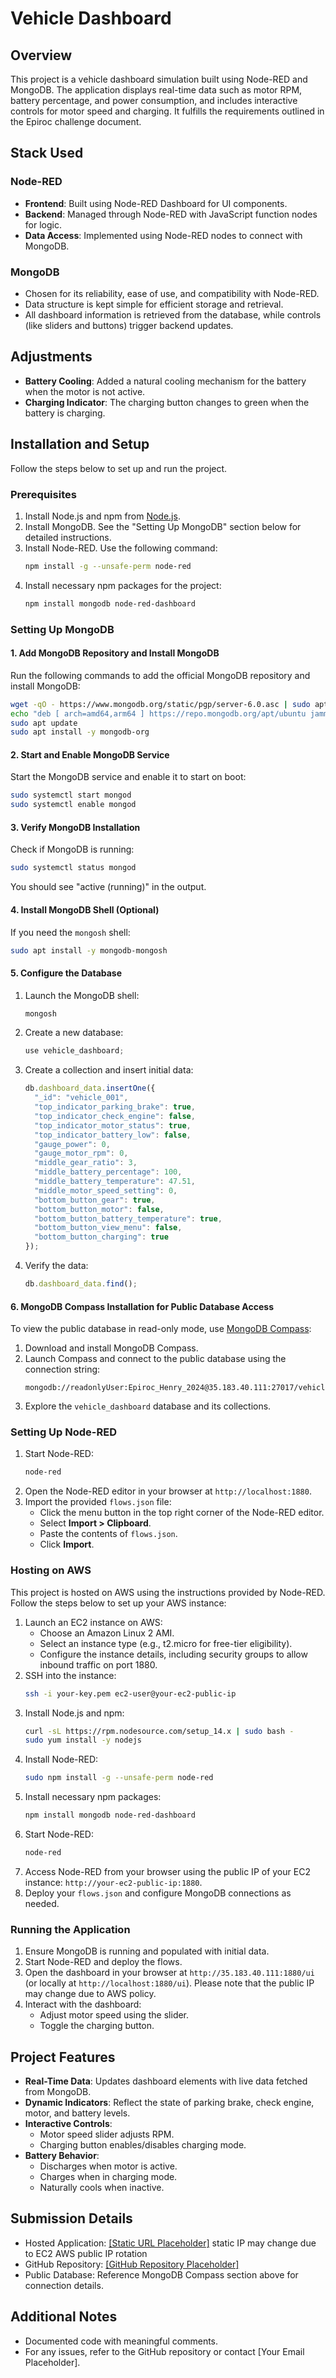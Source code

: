 # Vehicle Dashboard

## Overview
This project is a vehicle dashboard simulation built using Node-RED and MongoDB. The application displays real-time data such as motor RPM, battery percentage, and power consumption, and includes interactive controls for motor speed and charging. It fulfills the requirements outlined in the Epiroc challenge document.

## Stack Used

### Node-RED
- **Frontend**: Built using Node-RED Dashboard for UI components.
- **Backend**: Managed through Node-RED with JavaScript function nodes for logic.
- **Data Access**: Implemented using Node-RED nodes to connect with MongoDB.

### MongoDB
- Chosen for its reliability, ease of use, and compatibility with Node-RED.
- Data structure is kept simple for efficient storage and retrieval.
- All dashboard information is retrieved from the database, while controls (like sliders and buttons) trigger backend updates.

## Adjustments
- **Battery Cooling**: Added a natural cooling mechanism for the battery when the motor is not active.
- **Charging Indicator**: The charging button changes to green when the battery is charging.

## Installation and Setup
Follow the steps below to set up and run the project.

### Prerequisites
1. Install Node.js and npm from [Node.js](https://nodejs.org/).
2. Install MongoDB. See the "Setting Up MongoDB" section below for detailed instructions.
3. Install Node-RED. Use the following command:
   ```bash
   npm install -g --unsafe-perm node-red
   ```
4. Install necessary npm packages for the project:
   ```bash
   npm install mongodb node-red-dashboard
   ```

### Setting Up MongoDB

#### 1. Add MongoDB Repository and Install MongoDB
Run the following commands to add the official MongoDB repository and install MongoDB:

```bash
wget -qO - https://www.mongodb.org/static/pgp/server-6.0.asc | sudo apt-key add -
echo "deb [ arch=amd64,arm64 ] https://repo.mongodb.org/apt/ubuntu jammy/mongodb-org/6.0 multiverse" | sudo tee /etc/apt/sources.list.d/mongodb-org-6.0.list
sudo apt update
sudo apt install -y mongodb-org
```

#### 2. Start and Enable MongoDB Service
Start the MongoDB service and enable it to start on boot:

```bash
sudo systemctl start mongod
sudo systemctl enable mongod
```

#### 3. Verify MongoDB Installation
Check if MongoDB is running:

```bash
sudo systemctl status mongod
```
You should see "active (running)" in the output.

#### 4. Install MongoDB Shell (Optional)
If you need the `mongosh` shell:

```bash
sudo apt install -y mongodb-mongosh
```

#### 5. Configure the Database
1. Launch the MongoDB shell:
   ```bash
   mongosh
   ```
2. Create a new database:
   ```javascript
   use vehicle_dashboard;
   ```
3. Create a collection and insert initial data:
   ```javascript
   db.dashboard_data.insertOne({
     "_id": "vehicle_001",
     "top_indicator_parking_brake": true,
     "top_indicator_check_engine": false,
     "top_indicator_motor_status": true,
     "top_indicator_battery_low": false,
     "gauge_power": 0,
     "gauge_motor_rpm": 0,
     "middle_gear_ratio": 3,
     "middle_battery_percentage": 100,
     "middle_battery_temperature": 47.51,
     "middle_motor_speed_setting": 0,
     "bottom_button_gear": true,
     "bottom_button_motor": false,
     "bottom_button_battery_temperature": true,
     "bottom_button_view_menu": false,
     "bottom_button_charging": true
   });
   ```
4. Verify the data:
   ```javascript
   db.dashboard_data.find();
   ```

#### 6. MongoDB Compass Installation for Public Database Access
To view the public database in read-only mode, use [MongoDB Compass](https://www.mongodb.com/products/compass):
1. Download and install MongoDB Compass.
2. Launch Compass and connect to the public database using the connection string:
   ```
   mongodb://readonlyUser:Epiroc_Henry_2024@35.183.40.111:27017/vehicle_dashboard
   ```
3. Explore the `vehicle_dashboard` database and its collections.

### Setting Up Node-RED
1. Start Node-RED:
   ```bash
   node-red
   ```
2. Open the Node-RED editor in your browser at `http://localhost:1880`.
3. Import the provided `flows.json` file:
   - Click the menu button in the top right corner of the Node-RED editor.
   - Select **Import > Clipboard**.
   - Paste the contents of `flows.json`.
   - Click **Import**.

### Hosting on AWS
This project is hosted on AWS using the instructions provided by Node-RED. Follow the steps below to set up your AWS instance:
1. Launch an EC2 instance on AWS:
   - Choose an Amazon Linux 2 AMI.
   - Select an instance type (e.g., t2.micro for free-tier eligibility).
   - Configure the instance details, including security groups to allow inbound traffic on port 1880.
2. SSH into the instance:
   ```bash
   ssh -i your-key.pem ec2-user@your-ec2-public-ip
   ```
3. Install Node.js and npm:
   ```bash
   curl -sL https://rpm.nodesource.com/setup_14.x | sudo bash -
   sudo yum install -y nodejs
   ```
4. Install Node-RED:
   ```bash
   sudo npm install -g --unsafe-perm node-red
   ```
5. Install necessary npm packages:
   ```bash
   npm install mongodb node-red-dashboard
   ```
6. Start Node-RED:
   ```bash
   node-red
   ```
7. Access Node-RED from your browser using the public IP of your EC2 instance: `http://your-ec2-public-ip:1880`.
8. Deploy your `flows.json` and configure MongoDB connections as needed.

### Running the Application
1. Ensure MongoDB is running and populated with initial data.
2. Start Node-RED and deploy the flows.
3. Open the dashboard in your browser at `http://35.183.40.111:1880/ui` (or locally at `http://localhost:1880/ui`). Please note that the public IP may change due to AWS policy.
4. Interact with the dashboard:
   - Adjust motor speed using the slider.
   - Toggle the charging button.

## Project Features
- **Real-Time Data**: Updates dashboard elements with live data fetched from MongoDB.
- **Dynamic Indicators**: Reflect the state of parking brake, check engine, motor, and battery levels.
- **Interactive Controls**:
  - Motor speed slider adjusts RPM.
  - Charging button enables/disables charging mode.
- **Battery Behavior**:
  - Discharges when motor is active.
  - Charges when in charging mode.
  - Naturally cools when inactive.

## Submission Details
- Hosted Application: [[Static URL Placeholder]](http://35.183.40.111:1880/ui) static IP may change due to EC2 AWS public IP rotation
- GitHub Repository: [[GitHub Repository Placeholder]](https://github.com/hbkswe/vehicle_dashboard_node_red_mongodb_aws)
- Public Database: Reference MongoDB Compass section above for connection details.

## Additional Notes
- Documented code with meaningful comments.
- For any issues, refer to the GitHub repository or contact [Your Email Placeholder].

